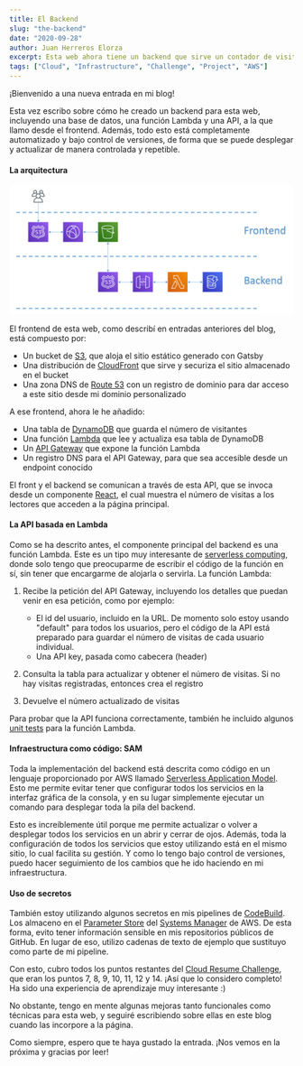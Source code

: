 ```yaml
---
title: El Backend
slug: "the-backend"
date: "2020-09-28"
author: Juan Herreros Elorza
excerpt: Esta web ahora tiene un backend que sirve un contador de visitas
tags: ["Cloud", "Infrastructure", "Challenge", "Project", "AWS"]
---
```


¡Bienvenido a una nueva entrada en mi blog!

Esta vez escribo sobre cómo he creado un backend para esta web, incluyendo una base de datos, una función Lambda y una API, a la que llamo desde el frontend.
Además, todo esto está completamente automatizado y bajo control de versiones, de forma que se puede desplegar y actualizar de manera controlada y repetible.

#### La arquitectura

![Imagen](/arch.png)

El frontend de esta web, como describí en entradas anteriores del blog, está compuesto por:

* Un bucket de [S3](https://aws.amazon.com/s3/), que aloja el sitio estático generado con Gatsby
* Una distribución de [CloudFront](https://aws.amazon.com/cloudfront/) que sirve y securiza el sitio almacenado en el bucket
* Una zona DNS de [Route 53](https://aws.amazon.com/route53/) con un registro de dominio para dar acceso a este sitio desde mi dominio personalizado

A ese frontend, ahora le he añadido:

* Una tabla de [DynamoDB](https://aws.amazon.com/dynamodb/) que guarda el número de visitantes
* Una función [Lambda](https://aws.amazon.com/lambda/) que lee y actualiza esa tabla de DynamoDB
* Un [API Gateway](https://aws.amazon.com/api-gateway/) que expone la función Lambda
* Un registro DNS para el API Gateway, para que sea accesible desde un endpoint conocido

El front y el backend se comunican a través de esta API, que se invoca desde un componente [React](https://reactjs.org/), el cual muestra el número de visitas a los lectores que acceden a la página principal.

#### La API basada en Lambda

Como se ha descrito antes, el componente principal del backend es una función Lambda. Este es un tipo muy interesante de [serverless computing](https://en.wikipedia.org/wiki/Serverless_computing), donde solo tengo que preocuparme de escribir el código de la función en sí, sin tener que encargarme de alojarla o servirla. La función Lambda:

1. Recibe la petición del API Gateway, incluyendo los detalles que puedan venir en esa petición, como por ejemplo:

   * El id del usuario, incluido en la URL. De momento solo estoy usando "default" para todos los usuarios, pero el código de la API está preparado para guardar el número de visitas de cada usuario individual.
   * Una API key, pasada como cabecera (header)
2. Consulta la tabla para actualizar y obtener el número de visitas. Si no hay visitas registradas, entonces crea el registro
3. Devuelve el número actualizado de visitas

Para probar que la API funciona correctamente, también he incluido algunos [unit tests](https://en.wikipedia.org/wiki/Unit_testing) para la función Lambda.

#### Infraestructura como código: SAM

Toda la implementación del backend está descrita como código en un lenguaje proporcionado por AWS llamado [Serverless Application Model](https://aws.amazon.com/serverless/sam/).
Esto me permite evitar tener que configurar todos los servicios en la interfaz gráfica de la consola, y en su lugar simplemente ejecutar un comando para desplegar toda la pila del backend.

Esto es increíblemente útil porque me permite actualizar o volver a desplegar todos los servicios en un abrir y cerrar de ojos. Además, toda la configuración de todos los servicios que estoy utilizando está en el mismo sitio, lo cual facilita su gestión. Y como lo tengo bajo control de versiones, puedo hacer seguimiento de los cambios que he ido haciendo en mi infraestructura.

#### Uso de secretos

También estoy utilizando algunos secretos en mis pipelines de [CodeBuild](https://aws.amazon.com/codebuild/). Los almaceno en el [Parameter Store](https://docs.aws.amazon.com/systems-manager/latest/userguide/systems-manager-parameter-store.html) del [Systems Manager](https://aws.amazon.com/systems-manager/) de AWS.
De esta forma, evito tener información sensible en mis repositorios públicos de GitHub. En lugar de eso, utilizo cadenas de texto de ejemplo que sustituyo como parte de mi pipeline.

Con esto, cubro todos los puntos restantes del [Cloud Resume Challenge](https://cloudresumechallenge.dev/instructions/), que eran los puntos 7, 8, 9, 10, 11, 12 y 14. ¡Así que lo considero completo! Ha sido una experiencia de aprendizaje muy interesante :)

No obstante, tengo en mente algunas mejoras tanto funcionales como técnicas para esta web, y seguiré escribiendo sobre ellas en este blog cuando las incorpore a la página.

Como siempre, espero que te haya gustado la entrada. ¡Nos vemos en la próxima y gracias por leer!
